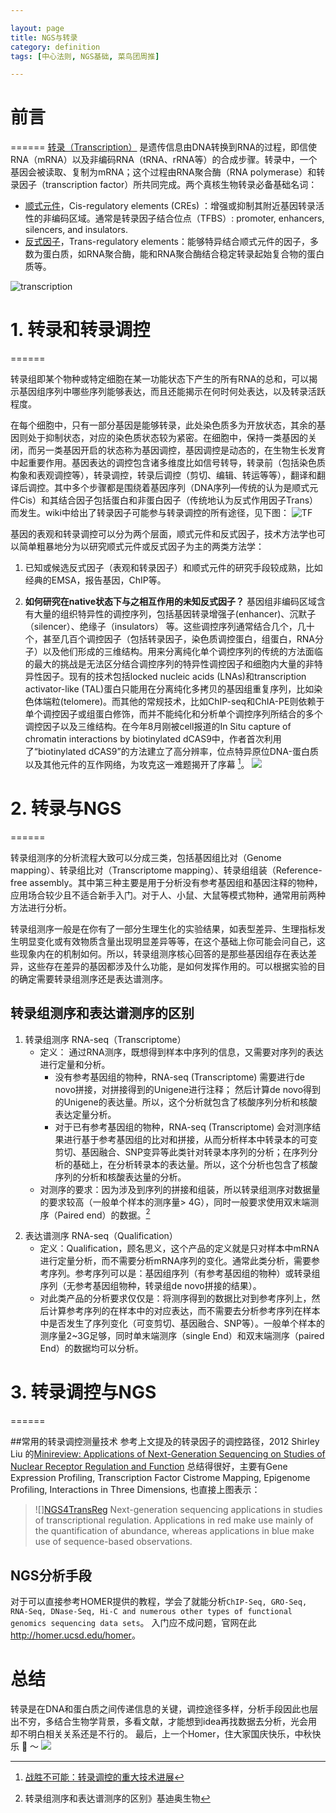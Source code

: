 ```yaml
---

layout: page
title: NGS与转录
category: definition
tags: [中心法则, NGS基础, 菜鸟团周推]

---
```


# 前言
======
[转录（Transcription）](https://en.wikipedia.org/wiki/Transcription_(biology)) 是遗传信息由DNA转换到RNA的过程，即信使RNA（mRNA）以及非编码RNA（tRNA、rRNA等）的合成步骤。转录中，一个基因会被读取、复制为mRNA；这个过程由RNA聚合酶（RNA polymerase）和转录因子（transcription factor）所共同完成。两个真核生物转录必备基础名词：
 - [顺式元件](https://en.wikipedia.org/wiki/Cis-regulatory_element)，Cis-regulatory elements (CREs) ：增强或抑制其附近基因转录活性的非编码区域。通常是转录因子结合位点（TFBS）: promoter,  enhancers, silencers, and insulators. 
 - [反式因子](https://en.wikipedia.org/wiki/Trans-regulatory_element)，Trans-regulatory elements：能够特异结合顺式元件的因子，多数为蛋白质，如RNA聚合酶，能和RNA聚合酶结合稳定转录起始复合物的蛋白质等。

![transcription](https://upload.wikimedia.org/wikipedia/commons/thumb/9/9b/MRNA.svg/758px-MRNA.svg.png)


# 1. 转录和转录调控
======

转录组即某个物种或特定细胞在某一功能状态下产生的所有RNA的总和，可以揭示基因组序列中哪些序列能够表达，而且还能揭示在何时何处表达，以及转录活跃程度。

在每个细胞中，只有一部分基因是能够转录，此处染色质多为开放状态，其余的基因则处于抑制状态，对应的染色质状态较为紧密。在细胞中，保持一类基因的关闭，而另一类基因开启的状态称为基因调控，基因调控是动态的，在生物生长发育中起重要作用。基因表达的调控包含诸多维度比如信号转导，转录前（包括染色质构象和表观调控等），转录调控，转录后调控（剪切、编辑、转运等等），翻译和翻译后调控。其中多个步骤都是围绕着基因序列（DNA序列—传统的认为是顺式元件Cis）和其结合因子包括蛋白和非蛋白因子（传统地认为反式作用因子Trans）而发生。wiki中给出了转录因子可能参与转录调控的所有途径，见下图：
![TF](https://upload.wikimedia.org/wikipedia/commons/thumb/8/80/Transcription_Factors.svg/1024px-Transcription_Factors.svg.png)


基因的表观和转录调控可以分为两个层面，顺式元件和反式因子，技术方法学也可以简单粗暴地分为以研究顺式元件或反式因子为主的两类方法学：

 1. 已知或候选反式因子（表观和转录因子）和顺式元件的研究手段较成熟，比如经典的EMSA，报告基因，ChIP等。 

 2. __如何研究在native状态下与之相互作用的未知反式因子？__ 基因组非编码区域含有大量的组织特异性的调控序列，包括基因转录增强子(enhancer)、沉默子（silencer）、绝缘子（insulators） 等。这些调控序列通常结合几个，几十个，甚至几百个调控因子（包括转录因子，染色质调控蛋白，组蛋白，RNA分子）以及他们形成的三维结构。用来分离纯化单个调控序列的传统的方法面临的最大的挑战是无法区分结合调控序列的特异性调控因子和细胞内大量的非特异性因子。现有的技术包括locked nucleic acids (LNAs)和transcription activator-like (TAL)蛋白只能用在分离纯化多拷贝的基因组重复序列，比如染色体端粒(telomere)。而其他的常规技术，比如ChIP-seq和ChIA-PE则依赖于单个调控因子或组蛋白修饰，而并不能纯化和分析单个调控序列所结合的多个调控因子以及三维结构。在今年8月刚被cell报道的In Situ capture of chromatin interactions by biotinylated dCAS9中，作者首次利用了“biotinylated dCAS9”的方法建立了高分辨率，位点特异原位DNA-蛋白质以及其他元件的互作网络，为攻克这一难题揭开了序幕 [^ref1]。
![](http://owxb9z5ea.bkt.clouddn.com/17-9-29/88002581.jpg)
 [^ref1]: [战胜不可能：转录调控的重大技术进展](https://www.wxwenku.com/d/102384708)



# 2. 转录与NGS
======

转录组测序的分析流程大致可以分成三类，包括基因组比对（Genome mapping）、转录组比对（Transcriptome mapping）、转录组组装（Reference-free assembly。其中第三种主要是用于分析没有参考基因组和基因注释的物种，应用场合较少且不适合新手入门。对于人、小鼠、大鼠等模式物种，通常用前两种方法进行分析。

转录组测序一般是在你有了一部分生理生化的实验结果，如表型差异、生理指标发生明显变化或有效物质含量出现明显差异等等，在这个基础上你可能会问自己，这些现象内在的机制如何。所以，转录组测序核心回答的是那些基因组存在表达差异，这些存在差异的基因都涉及什么功能，是如何发挥作用的。可以根据实验的目的确定需要转录组测序还是表达谱测序。

## 转录组测序和表达谱测序的区别

 1. 转录组测序 RNA-seq（Transcriptome）
    - 定义： 通过RNA测序，既想得到样本中序列的信息，又需要对序列的表达进行定量和分析。
        - 没有参考基因组的物种，RNA-seq (Transcriptome) 需要进行de novo拼接，对拼接得到的Unigene进行注释；
然后计算de novo得到的Unigene的表达量。所以，这个分析就包含了核酸序列分析和核酸表达定量分析。
        - 对于已有参考基因组的物种，RNA-seq (Transcriptome) 会对测序结果进行基于参考基因组的比对和拼接，从而分析样本中转录本的可变剪切、基因融合、SNP变异等此类针对转录本序列的分析；在序列分析的基础上，在分析转录本的表达量。所以，这个分析也包含了核酸序列的分析和核酸表达量的分析。
    - 对测序的要求：因为涉及到序列的拼接和组装，所以转录组测序对数据量的要求较高（一般单个样本的测序量> 4G），同时一般要求使用双末端测序（Paired end）的数据。[^ref2]
[^ref2]: 转录组测序和表达谱测序的区别》基迪奥生物

 2. 表达谱测序 RNA-seq（Qualification）
    - 定义：Qualification，顾名思义，这个产品的定义就是只对样本中mRNA进行定量分析，而不需要分析mRNA序列的变化。通常此类分析，需要参考序列。参考序列可以是：基因组序列（有参考基因组的物种）或转录组序列（无参考基因组物种，转录组de novo拼接的结果）。
    - 对此类产品的分析要求仅仅是：将测序得到的数据比对到参考序列上，然后计算参考序列的在样本中的对应表达，而不需要去分析参考序列在样本中是否发生了序列变化（可变剪切、基因融合、SNP等）。一般单个样本的测序量2~3G足够，同时单末端测序（single End）和双末端测序（paired End）的数据均可以分析。


# 3. 转录调控与NGS
======

##常用的转录调控测量技术
参考上文提及的转录因子的调控路径，2012 Shirley Liu 的[Minireview: Applications of Next-Generation Sequencing on Studies of Nuclear Receptor Regulation and Function](https://www.ncbi.nlm.nih.gov/pmc/articles/PMC3458226/) 总结得很好，主要有Gene Expression Profiling, Transcription Factor Cistrome Mapping, Epigenome Profiling, Interactions in Three Dimensions, 也直接上图表示：



>![][NGS4TransReg](http://owxb9z5ea.bkt.clouddn.com/17-9-29/71714242.jpg)
Next-generation sequencing applications in studies of transcriptional regulation. Applications in red make use mainly of the quantification of abundance, whereas applications in blue make use of sequence-based observations.

## NGS分析手段

对于可以直接参考HOMER提供的教程，学会了就能分析`ChIP-Seq, GRO-Seq, RNA-Seq, DNase-Seq, Hi-C and numerous other types of functional genomics sequencing data sets`。
入门应不成问题，官网在此<http://homer.ucsd.edu/homer>。

# 总结
转录是在DNA和蛋白质之间传递信息的关键，调控途径多样，分析手段因此也层出不穷，多结合生物学背景，多看文献，才能想到idea再找数据去分析，光会用却不明白相关关系还是不行的。
最后，上一个Homer，住大家国庆快乐，中秋快乐 :metal: ～
![](http://owxb9z5ea.bkt.clouddn.com/17-9-29/5863002.jpg)






